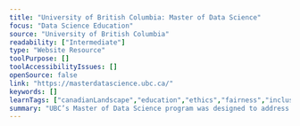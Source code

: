 ```yaml
---
title: "University of British Columbia: Master of Data Science"
focus: "Data Science Education"
source: "University of British Columbia"
readability: ["Intermediate"]
type: "Website Resource"
toolPurpose: []
toolAccessibilityIssues: []
openSource: false
link: "https://masterdatascience.ubc.ca/"
keywords: []
learnTags: ["canadianLandscape","education","ethics","fairness","inclusivePractice","machineLearning"]
summary: "UBC’s Master of Data Science program was designed to address a workforce gap by equipping students with the technical skills, practical experience, and confidence to seize opportunities in an ever-expanding field.  "
---
```


